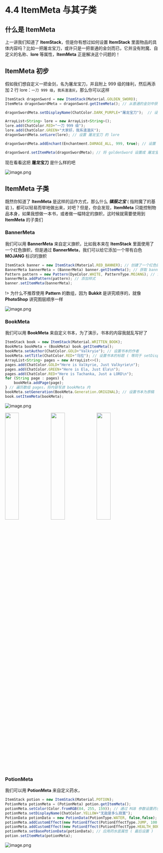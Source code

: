 # 4.4 ItemMeta 与其子类

## 什么是 ItemMeta

上一讲我们知道了 **ItemStack**，但是你有想过如何设置 **ItemStack** 里面物品的具体内容吗？比如一把屠龙宝刀，或许只是一把普通的金剑而已，它并没有附魔、自定义的名称、**lore** 等属性，**ItemMeta** 正是解决这个问题的！

## ItemMeta 初步

假如我们想自定义一把金剑，名为屠龙宝刀，并且附上 999 级的锋利，然后再添加 2 行 lore：`一刀 999 级`，`我系渣渣灰`，那么你可以这样

```javascript
ItemStack dragonSword = new ItemStack(Material.GOLDEN_SWORD);
ItemMeta dragonSwordMeta = dragonSword.getItemMeta(); // 从普通的金剑中获取它的 ItemMeta

dragonSwordMeta.setDisplayName(ChatColor.DARK_PURPLE+"屠龙宝刀");  // 设置 屠龙宝刀 的名字

ArrayList<String> lore = new ArrayList<String>();
lore.add(ChatColor.RED+"一刀 999 级");
lore.add(ChatColor.GREEN+"大家好，我系渣渣灰");
dragonSwordMeta.setLore(lore); // 设置 屠龙宝刀 的 lore

dragonSwordMeta.addEnchant(Enchantment.DAMAGE_ALL, 999, true); // 设置 屠龙宝刀 的附魔，第一个是附魔类型，第二个是等级，第三个是忽略等级限制

dragonSword.setItemMeta(dragonSwordMeta); // 将 goldenSword 设置成 屠龙宝刀 的 ItemMeta，后面只需要把这个 goldenSword给玩家就行了
```

现在看看这把 **屠龙宝刀** 是什么样的吧

![image.png](https://i.loli.net/2020/07/29/C5gcfYve1VNoZFP.png)

## ItemMeta 子类

既然你知道了 **ItemMeta** 是这样的运作方式，那么什么 ***镇服之宝*** ( 指附魔了的基岩 )，都可以轻易而举地做出来，对吧？但是，你会发现，**ItemMeta** 只能控制物品本身，如果我想做一本书，或者做一幅特定的旗帜，这时候就需要使用到 **ItemMeta** 的子类们

### BannerMeta

我们可以用 **BannerMeta** 来自定义旗帜，比如我本来在 **ItemStack** 里面使用了一个红色旗帜，但是通过 **BannerMeta**，我们可以给它添加一个带有白色 **MOJANG** 标识的旗帜

```javascript
ItemStack banner = new ItemStack(Material.RED_BANNER); // 创建了一个红色的旗帜
BannerMeta bannerMeta = (BannerMeta) banner.getItemMeta(); // 获取 banner 的 ItemMeta，并强制转化成 BannerMeta
Pattern pattern = new Pattern(DyeColor.WHITE, PatternType.MOJANG); // 设置样式
bannerMeta.addPattern(pattern); // 添加样式
banner.setItemMeta(bannerMeta);
```

!> 为什么不推荐使用 **Pattern** 的数组，因为 **Bukkit** 是讲究顺序的，就像 **PhotoShop** 讲究图层顺序一样

![image.png](https://i.loli.net/2020/07/29/OJuVk2DqEZLSTWe.png)

### BookMeta

我们可以用 **BookMeta** 来自定义书本，为了演示，书本的内容我就乱写好了

```javascript
ItemStack book = new ItemStack(Material.WRITTEN_BOOK);
BookMeta bookMeta = (BookMeta) book.getItemMeta();
bookMeta.setAuthor(ChatColor.GOLD+"Valkryie"); // 设置书本的作者
bookMeta.setTitle(ChatColor.RED+"乌拉"); // 设置书本的标题 ( 等同于 setDisplayName() )
ArrayList<String> pages = new ArrayList<>();
pages.add(ChatColor.GOLD+"Here is Valkyrie, Just Valkyrie\n");
pages.add(ChatColor.GREEN+"Here is Ela, Just Ela\n");
pages.add(ChatColor.RED+"Here is Tachanka, Just a LORD\n");
for (String page : pages) {
    bookMeta.addPage(page);
} // 遍历数组 pages，将内容写进 bookMeta 内
bookMeta.setGeneration(BookMeta.Generation.ORIGINAL); // 设置书本为原稿
book.setItemMeta(bookMeta);
```

![image.png](https://i.loli.net/2020/07/29/Mey9trCLKvqw7zs.png)

<img src="https://i.loli.net/2020/07/29/B6QI13LZOJA4KmR.png" height=30% width=30%><img src="https://i.loli.net/2020/07/29/CeXtogzAcqJF1wW.png" height=30% width=30%><img src="https://i.loli.net/2020/07/29/LYgk1ZKlW5Jr3dP.png" height=30% width=30%>

### PotionMeta

我们可以用 **PotionMeta** 来自定义药水，

```javascript
ItemStack potion = new ItemStack(Material.POTION);
PotionMeta potionMeta = (PotionMeta) potion.getItemMeta();
potionMeta.setColor(Color.fromRGB(84, 255, 159)); // 通过 RGB 参数设置药水颜色
potionMeta.setDisplayName(ChatColor.YELLOW+"无敌是多么寂寞");
PotionData potionData = new PotionData(PotionType.WATER, false,false); // 设置药水底属性
potionMeta.addCustomEffect(new PotionEffect(PotionEffectType.JUMP, 100, 1), false); // 设置药水效果
potionMeta.addCustomEffect(new PotionEffect(PotionEffectType.HEALTH_BOOST, 100, 1), false);
potionMeta.setBasePotionData(potionData); // 应用药水底属性 ( 最后设置 )
potion.setItemMeta(potionMeta);
```

![image.png](https://i.loli.net/2020/07/29/P9hlGzy4i3je5sZ.png)